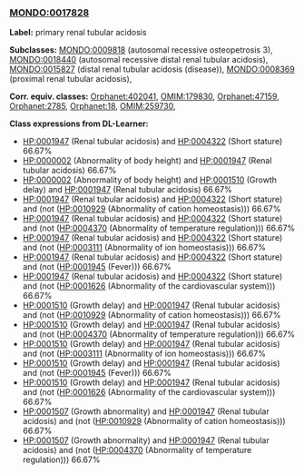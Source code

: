 
### [MONDO:0017828](http://purl.obolibrary.org/obo/MONDO_0017828)
**Label:** primary renal tubular acidosis

**Subclasses:** [MONDO:0009818](http://purl.obolibrary.org/obo/MONDO_0009818) (autosomal recessive osteopetrosis 3), [MONDO:0018440](http://purl.obolibrary.org/obo/MONDO_0018440) (autosomal recessive distal renal tubular acidosis), [MONDO:0015827](http://purl.obolibrary.org/obo/MONDO_0015827) (distal renal tubular acidosis (disease)), [MONDO:0008369](http://purl.obolibrary.org/obo/MONDO_0008369) (proximal renal tubular acidosis), 

**Corr. equiv. classes:** [Orphanet:402041](http://www.orpha.net/ORDO/Orphanet_402041), [OMIM:179830](http://purl.obolibrary.org/obo/OMIM_179830), [Orphanet:47159](http://www.orpha.net/ORDO/Orphanet_47159), [Orphanet:2785](http://www.orpha.net/ORDO/Orphanet_2785), [Orphanet:18](http://www.orpha.net/ORDO/Orphanet_18), [OMIM:259730](http://purl.obolibrary.org/obo/OMIM_259730), 

**Class expressions from DL-Learner:**

- [HP:0001947](http://purl.obolibrary.org/obo/HP_0001947) (Renal tubular acidosis) and [HP:0004322](http://purl.obolibrary.org/obo/HP_0004322) (Short stature) 66.67%
- [HP:0000002](http://purl.obolibrary.org/obo/HP_0000002) (Abnormality of body height) and [HP:0001947](http://purl.obolibrary.org/obo/HP_0001947) (Renal tubular acidosis) 66.67%
- [HP:0000002](http://purl.obolibrary.org/obo/HP_0000002) (Abnormality of body height) and [HP:0001510](http://purl.obolibrary.org/obo/HP_0001510) (Growth delay) and [HP:0001947](http://purl.obolibrary.org/obo/HP_0001947) (Renal tubular acidosis) 66.67%
- [HP:0001947](http://purl.obolibrary.org/obo/HP_0001947) (Renal tubular acidosis) and [HP:0004322](http://purl.obolibrary.org/obo/HP_0004322) (Short stature) and (not ([HP:0010929](http://purl.obolibrary.org/obo/HP_0010929) (Abnormality of cation homeostasis))) 66.67%
- [HP:0001947](http://purl.obolibrary.org/obo/HP_0001947) (Renal tubular acidosis) and [HP:0004322](http://purl.obolibrary.org/obo/HP_0004322) (Short stature) and (not ([HP:0004370](http://purl.obolibrary.org/obo/HP_0004370) (Abnormality of temperature regulation))) 66.67%
- [HP:0001947](http://purl.obolibrary.org/obo/HP_0001947) (Renal tubular acidosis) and [HP:0004322](http://purl.obolibrary.org/obo/HP_0004322) (Short stature) and (not ([HP:0003111](http://purl.obolibrary.org/obo/HP_0003111) (Abnormality of ion homeostasis))) 66.67%
- [HP:0001947](http://purl.obolibrary.org/obo/HP_0001947) (Renal tubular acidosis) and [HP:0004322](http://purl.obolibrary.org/obo/HP_0004322) (Short stature) and (not ([HP:0001945](http://purl.obolibrary.org/obo/HP_0001945) (Fever))) 66.67%
- [HP:0001947](http://purl.obolibrary.org/obo/HP_0001947) (Renal tubular acidosis) and [HP:0004322](http://purl.obolibrary.org/obo/HP_0004322) (Short stature) and (not ([HP:0001626](http://purl.obolibrary.org/obo/HP_0001626) (Abnormality of the cardiovascular system))) 66.67%
- [HP:0001510](http://purl.obolibrary.org/obo/HP_0001510) (Growth delay) and [HP:0001947](http://purl.obolibrary.org/obo/HP_0001947) (Renal tubular acidosis) and (not ([HP:0010929](http://purl.obolibrary.org/obo/HP_0010929) (Abnormality of cation homeostasis))) 66.67%
- [HP:0001510](http://purl.obolibrary.org/obo/HP_0001510) (Growth delay) and [HP:0001947](http://purl.obolibrary.org/obo/HP_0001947) (Renal tubular acidosis) and (not ([HP:0004370](http://purl.obolibrary.org/obo/HP_0004370) (Abnormality of temperature regulation))) 66.67%
- [HP:0001510](http://purl.obolibrary.org/obo/HP_0001510) (Growth delay) and [HP:0001947](http://purl.obolibrary.org/obo/HP_0001947) (Renal tubular acidosis) and (not ([HP:0003111](http://purl.obolibrary.org/obo/HP_0003111) (Abnormality of ion homeostasis))) 66.67%
- [HP:0001510](http://purl.obolibrary.org/obo/HP_0001510) (Growth delay) and [HP:0001947](http://purl.obolibrary.org/obo/HP_0001947) (Renal tubular acidosis) and (not ([HP:0001945](http://purl.obolibrary.org/obo/HP_0001945) (Fever))) 66.67%
- [HP:0001510](http://purl.obolibrary.org/obo/HP_0001510) (Growth delay) and [HP:0001947](http://purl.obolibrary.org/obo/HP_0001947) (Renal tubular acidosis) and (not ([HP:0001626](http://purl.obolibrary.org/obo/HP_0001626) (Abnormality of the cardiovascular system))) 66.67%
- [HP:0001507](http://purl.obolibrary.org/obo/HP_0001507) (Growth abnormality) and [HP:0001947](http://purl.obolibrary.org/obo/HP_0001947) (Renal tubular acidosis) and (not ([HP:0010929](http://purl.obolibrary.org/obo/HP_0010929) (Abnormality of cation homeostasis))) 66.67%
- [HP:0001507](http://purl.obolibrary.org/obo/HP_0001507) (Growth abnormality) and [HP:0001947](http://purl.obolibrary.org/obo/HP_0001947) (Renal tubular acidosis) and (not ([HP:0004370](http://purl.obolibrary.org/obo/HP_0004370) (Abnormality of temperature regulation))) 66.67%


